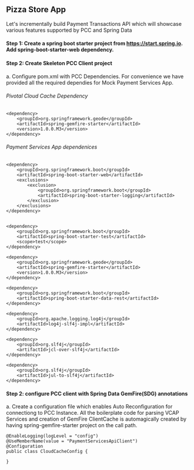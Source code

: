 ## Pizza Store App

Let's incrementally build Payment Transactions API which will showcase various features supported by PCC and Spring Data

#### Step 1: Create a spring boot starter project from https://start.spring.io. Add spring-boot-starter-web dependency.

#### Step 2: Create Skeleton PCC Client project

a. Configure pom.xml with PCC Dependencies. For convenience we have provided all the required dependies for Mock Payment Services App.

###### Pivotal Cloud Cache Dependency

```
<dependency>
	<groupId>org.springframework.geode</groupId>
	<artifactId>spring-gemfire-starter</artifactId>
	<version>1.0.0.M3</version>
</dependency>

```

###### Payment Services App dependenices

```
<dependency>
	<groupId>org.springframework.boot</groupId>
	<artifactId>spring-boot-starter-web</artifactId>
	<exclusions>
		<exclusion>
			<groupId>org.springframework.boot</groupId>
			<artifactId>spring-boot-starter-logging</artifactId>
		</exclusion>
	</exclusions>
</dependency>


<dependency>
	<groupId>org.springframework.boot</groupId>
	<artifactId>spring-boot-starter-test</artifactId>
	<scope>test</scope>
</dependency>

<dependency>
    <groupId>org.springframework.geode</groupId>
    <artifactId>spring-gemfire-starter</artifactId>
    <version>1.0.0.M3</version>
</dependency>

<dependency>
	<groupId>org.springframework.boot</groupId>
	<artifactId>spring-boot-starter-data-rest</artifactId>
</dependency>

<dependency>
	<groupId>org.apache.logging.log4j</groupId>
	<artifactId>log4j-slf4j-impl</artifactId>
</dependency>

<dependency>
	<groupId>org.slf4j</groupId>
	<artifactId>jcl-over-slf4j</artifactId>
</dependency>

<dependency>
	<groupId>org.slf4j</groupId>
	<artifactId>jul-to-slf4j</artifactId>
</dependency>

```



#### Step 2: configure PCC client with Spring Data GemFire(SDG) annotations

a. Create a configuration file which enables Auto Reconfiguration for connectiong to PCC Instance. All the boilerplate code for parsing VCAP Services and creation of GemFire ClientCache is automagically created by having spring-gemfire-starter project on the call path.

```
@EnableLogging(logLevel = "config")
@UseMemberName(value = "PaymentServicesApiClient")
@Configuration
public class CloudCacheConfig {

}

```
